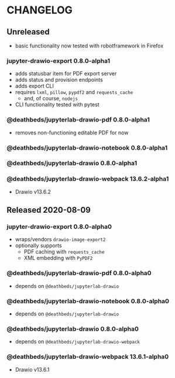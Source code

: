 # CHANGELOG

## Unreleased

- basic functionality now tested with robotframework in Firefox

### jupyter-drawio-export 0.8.0-alpha1

- adds statusbar item for PDF export server
- adds status and provision endpoints
- adds export CLI
- requires `lxml`, `pillow`, `pypdf2` and `requests_cache`
  - and, of course, `nodejs`
- CLI functionality tested with pytest

### @deathbeds/jupyterlab-drawio-pdf 0.8.0-alpha1

- removes non-functioning editable PDF for now

### @deathbeds/jupyterlab-drawio-notebook 0.8.0-alpha1

### @deathbeds/jupyterlab-drawio 0.8.0-alpha1

### @deathbeds/jupyterlab-drawio-webpack 13.6.2-alpha1

- Drawio v13.6.2

## Released 2020-08-09

### jupyter-drawio-export 0.8.0-alpha0

- wraps/vendors `drawio-image-export2`
- optionally supports
  - PDF caching with `requests_cache`
  - XML embedding with `PyPDF2`

### @deathbeds/jupyterlab-drawio-pdf 0.8.0-alpha0

- depends on `@deathbeds/jupyterlab-drawio`

### @deathbeds/jupyterlab-drawio-notebook 0.8.0-alpha0

- depends on `@deathbeds/jupyterlab-drawio`

### @deathbeds/jupyterlab-drawio 0.8.0-alpha0

- depends on `@deathbeds/jupyterlab-drawio-webpack`

### @deathbeds/jupyterlab-drawio-webpack 13.6.1-alpha0

- Drawio v13.6.1
